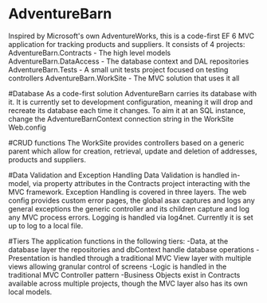 # AdventureBarn

Inspired by Microsoft's own AdventureWorks, this is a code-first EF 6 MVC application for tracking products and suppliers. It consists of 4 projects:
AdventureBarn.Contracts - The high level models
AdventureBarn.DataAccess - The database context and DAL repositories
AdventureBarn.Tests - A small unit tests project focused on testing controllers
AdventureBarn.WorkSite - The MVC solution that uses it all

#Database
As a code-first solution AdventureBarn carries its database with it. It is currently set to development configuration, meaning it will drop and recreate its database each time it changes. 
To aim it at an SQL instance, change the AdventureBarnContext connection string in the WorkSite Web.config

#CRUD functions
The WorkSite provides controllers based on a generic parent which allow for creation, retrieval, update and deletion of addresses, products and suppliers.

#Data Validation and Exception Handling
Data Validation is handled in-model, via property attributes in the Contracts project interacting with the MVC framework.
Exception Handling is covered in three layers. The web config provides custom error pages, the global asax captures and logs any general exceptions the generic controller and its children capture and log any MVC process errors.
Logging is handled via log4net. Currently it is set up to log to a local file.

#Tiers
The application functions in the following tiers:
-Data, at the database layer the repositories and dbContext handle database operations
-Presentation is handled through a traditional MVC View layer with multiple views allowing granular control of screens 
-Logic is handled in the traditional MVC Controller pattern
-Business Objects exist in Contracts available across multiple projects, though the MVC layer also has its own local models.
